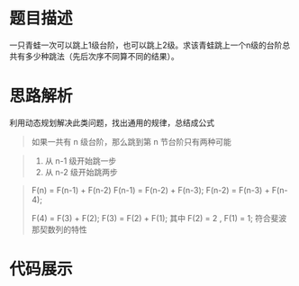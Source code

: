 #  题目描述

一只青蛙一次可以跳上1级台阶，也可以跳上2级。求该青蛙跳上一个n级的台阶总共有多少种跳法（先后次序不同算不同的结果）。

#  思路解析

利用动态规划解决此类问题，找出通用的规律，总结成公式

>如果一共有 n 级台阶，那么跳到第 n 节台阶只有两种可能

>1. 从 n-1 级开始跳一步
>2. 从 n-2 级开始跳两步

>F(n) = F(n-1) + F(n-2)
>F(n-1) = F(n-2) + F(n-3);
>F(n-2) = F(n-3) + F(n-4);
>
>F(4) = F(3) + F(2);
>F(3) = F(2) + F(1);
>其中  F(2) = 2 , F(1) = 1;
>符合斐波那契数列的特性

#  代码展示

